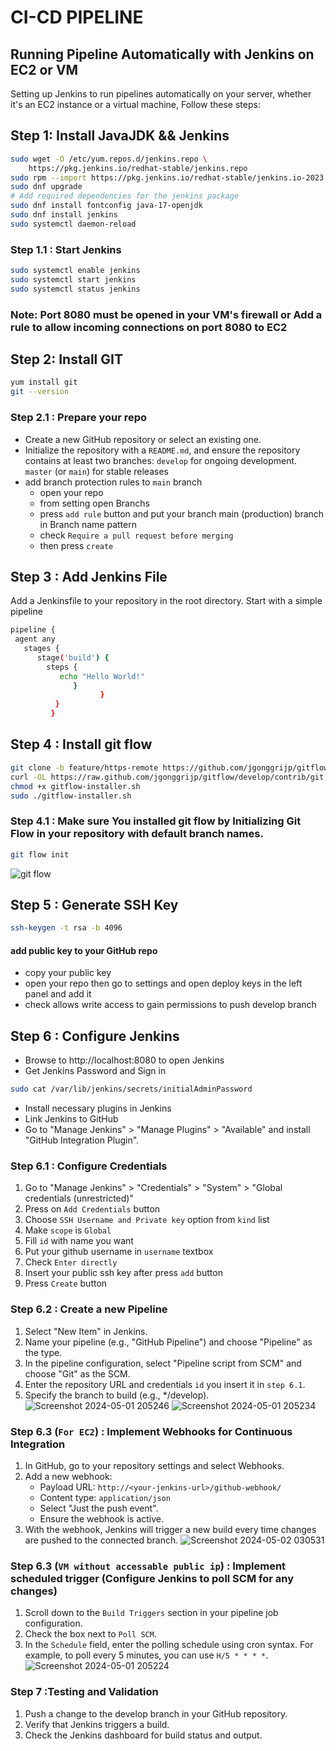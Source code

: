 # CI-CD PIPELINE
## Running Pipeline Automatically with Jenkins on EC2 or VM
Setting up Jenkins to run pipelines automatically on your server, whether it's an EC2 instance or a virtual machine,
Follow these steps:
## Step 1: Install JavaJDK && Jenkins
```bash
sudo wget -O /etc/yum.repos.d/jenkins.repo \
    https://pkg.jenkins.io/redhat-stable/jenkins.repo
sudo rpm --import https://pkg.jenkins.io/redhat-stable/jenkins.io-2023.key
sudo dnf upgrade
# Add required dependencies for the jenkins package
sudo dnf install fontconfig java-17-openjdk
sudo dnf install jenkins
sudo systemctl daemon-reload
```
### Step 1.1 : Start Jenkins
```bash
sudo systemctl enable jenkins
sudo systemctl start jenkins
sudo systemctl status jenkins
```
### Note: Port 8080 must be opened in your VM's firewall or Add a rule to allow incoming connections on port 8080 to EC2

## Step 2: Install GIT
```bash
yum install git
git --version
```
### Step 2.1 : Prepare your repo
- Create a new GitHub repository or select an existing one.
- Initialize the repository with a `README.md`, and ensure the repository contains at least two branches:
`develop` for ongoing development.
`master` (or `main`) for stable releases
- add branch protection rules to `main` branch
  - open your repo
  - from setting open Branchs
  - press `add rule` button and put your branch main (production) branch in Branch name pattern
  - check `Require a pull request before merging`
  - then press `create`
## Step 3 : Add Jenkins File
Add a Jenkinsfile to your repository in the root directory. Start with a
simple pipeline
```bash
pipeline {
 agent any
   stages {
      stage('build') {
        steps {
           echo "Hello World!"
              }
                    }
          }
         }
```
## Step 4 : Install git flow
```bash
git clone -b feature/https-remote https://github.com/jgonggrijp/gitflow.git
curl -OL https://raw.github.com/jgonggrijp/gitflow/develop/contrib/git flow-installer.sh
chmod +x gitflow-installer.sh
sudo ./gitflow-installer.sh
```
### Step 4.1 : Make sure You installed git flow by Initializing Git Flow in your repository with default branch names.
```bash
git flow init
```
![git flow](https://github.com/Mohamed5ames/CI-CD/assets/50241889/805fcdea-1203-4fdd-a941-7acc7f44416d)

## Step 5 : Generate SSH Key
```bash
ssh-keygen -t rsa -b 4096
```
####  add public key to your GitHub repo 
- copy your public key
- open your repo then go to settings and open deploy keys in the left panel and add it
- check allows write access to gain permissions to push develop branch
  
## Step 6 : Configure Jenkins 
- Browse to http://localhost:8080 to open Jenkins
- Get Jenkins Password and Sign in
```bash
sudo cat /var/lib/jenkins/secrets/initialAdminPassword
```
- Install necessary plugins in Jenkins
- Link Jenkins to GitHub
- Go to "Manage Jenkins" > "Manage Plugins" > "Available" and install "GitHub Integration Plugin".
### Step 6.1 : Configure Credentials
1. Go to "Manage Jenkins" > "Credentials" > "System" > "Global credentials (unrestricted)"
2. Press on `Add Credentials` button 
3. Choose `SSH Username and Private key` option from `kind` list
4. Make `scope` is `Global`
5. Fill `id` with name you want 
6. Put your github username in `username` textbox
7. Check `Enter directly`
8. Insert your public ssh key after press `add` button
9. Press `Create` button
### Step 6.2 : Create a new Pipeline

1. Select "New Item" in Jenkins.
2. Name your pipeline (e.g., "GitHub Pipeline") and choose "Pipeline" as the type.
3. In the pipeline configuration, select "Pipeline script from SCM" and choose "Git" as the SCM.
4. Enter the repository URL and credentials `id` you insert it in `step 6.1`.
5. Specify the branch to build (e.g., */develop).
![Screenshot 2024-05-01 205246](https://github.com/Mohamed5ames/CI-CD/assets/50241889/498a5882-d7b0-4f00-8261-149b4cff799f)
![Screenshot 2024-05-01 205234](https://github.com/Mohamed5ames/CI-CD/assets/50241889/17ae7f8b-59d1-4044-9040-a50347c1147c)

### Step 6.3 (`For EC2`) : Implement Webhooks for Continuous Integration 

1. In GitHub, go to your repository settings and select Webhooks.
2. Add a new webhook:
   - Payload URL: `http://<your-jenkins-url>/github-webhook/`
   - Content type: `application/json`
   - Select "Just the push event".
   - Ensure the webhook is active.
3. With the webhook, Jenkins will trigger a new build every time changes are pushed to the connected branch.
   ![Screenshot 2024-05-02 030531](https://github.com/Mohamed5ames/CI-CD/assets/50241889/8bd9cc88-6447-4cb6-a0a1-19faf9d13f0f)

### Step 6.3 (`VM without accessable public ip`) : Implement scheduled trigger (Configure Jenkins to poll SCM for any changes)

1. Scroll down to the `Build Triggers` section in your pipeline job configuration.
2. Check the box next to `Poll SCM`.
3. In the `Schedule` field, enter the polling schedule using cron syntax. 
   For example, to poll every 5 minutes, you can use `H/5 * * * *`.
![Screenshot 2024-05-01 205224](https://github.com/Mohamed5ames/CI-CD/assets/50241889/f059fd94-1720-44b7-8e6e-e7d074719bd9)
### Step 7 :Testing and Validation

1. Push a change to the develop branch in your GitHub repository.
2. Verify that Jenkins triggers a build.
3. Check the Jenkins dashboard for build status and output.
